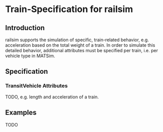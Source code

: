 # Train-Specification for railsim

## Introduction

railsim supports the simulation of specific, train-related behavior, e.g. acceleration based on the total weight of a train.
In order to simulate this detailed behavior, additional attributes must be specified per train, i.e. per vehicle type in MATSim.

## Specification

### TransitVehicle Attributes

TODO, e.g. length and acceleration of a train.

## Examples

TODO

